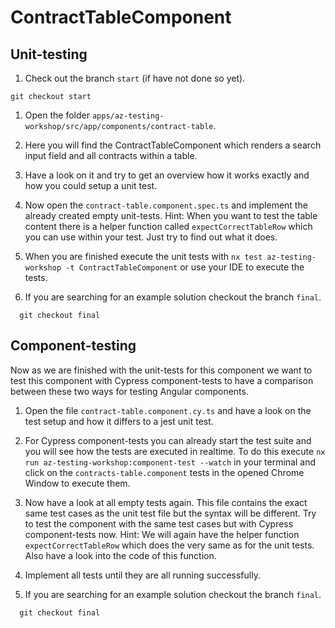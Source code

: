 # ContractTableComponent

## Unit-testing

1. Check out the branch `start` (if have not done so yet).

  ```console
  git checkout start
  ```

1. Open the folder `apps/az-testing-workshop/src/app/components/contract-table`.

1. Here you will find the ContractTableComponent which renders a search input field and all contracts within a table.

1. Have a look on it and try to get an overview how it works exactly and how you could setup a unit test.

1. Now open the `contract-table.component.spec.ts` and implement the already created empty unit-tests. Hint: When you want to test the table content there is a helper function called `expectCorrectTableRow` which you can use within your test. Just try to find out what it does.

1. When you are finished execute the unit tests with `nx test az-testing-workshop -t ContractTableComponent` or use your IDE to execute the tests.

1. If you are searching for an example solution checkout the branch `final`.

  ```console
    git checkout final
  ```

## Component-testing

Now as we are finished with the unit-tests for this component we want to test this component with Cypress component-tests to have a comparison between these two ways for testing Angular components.

1. Open the file `contract-table.component.cy.ts` and have a look on the test setup and how it differs to a jest unit test.

1. For Cypress component-tests you can already start the test suite and you will see how the tests are executed in realtime. To do this execute `nx run az-testing-workshop:component-test --watch` in your terminal and click on the `contracts-table.component` tests in the opened Chrome Window to execute them.

1. Now have a look at all empty tests again. This file contains the exact same test cases as the unit test file but the syntax will be different. Try to test the component with the same test cases but with Cypress component-tests now. Hint: We will again have the helper function `expectCorrectTableRow` which does the very same as for the unit tests. Also have a look into the code of this function.

1. Implement all tests until they are all running successfully.

1. If you are searching for an example solution checkout the branch `final`.

  ```console
    git checkout final
  ```

